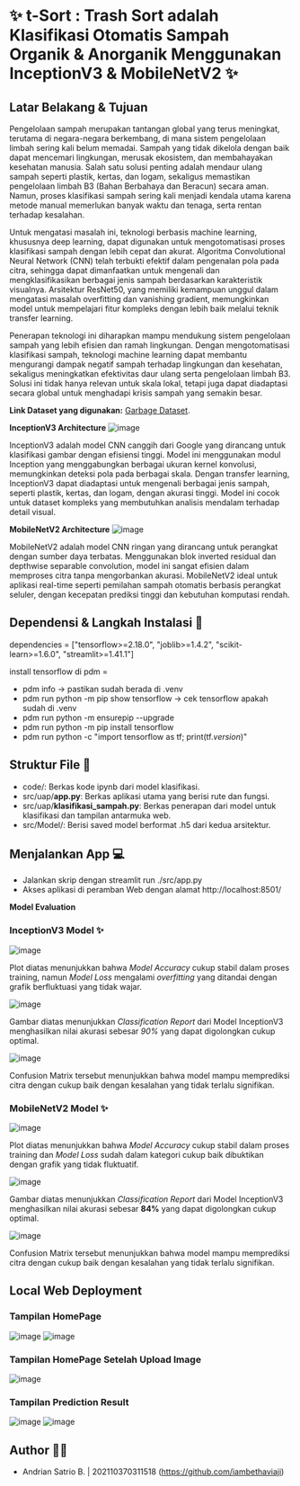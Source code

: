 # ✨ t-Sort : Trash Sort adalah Klasifikasi Otomatis Sampah Organik & Anorganik Menggunakan InceptionV3 & MobileNetV2 ✨

## Latar Belakang & Tujuan
Pengelolaan sampah merupakan tantangan global yang terus meningkat, terutama di negara-negara berkembang, di mana sistem pengelolaan limbah sering kali belum memadai. Sampah yang tidak dikelola dengan baik dapat mencemari lingkungan, merusak ekosistem, dan membahayakan kesehatan manusia. Salah satu solusi penting adalah mendaur ulang sampah seperti plastik, kertas, dan logam, sekaligus memastikan pengelolaan limbah B3 (Bahan Berbahaya dan Beracun) secara aman. Namun, proses klasifikasi sampah sering kali menjadi kendala utama karena metode manual memerlukan banyak waktu dan tenaga, serta rentan terhadap kesalahan.

Untuk mengatasi masalah ini, teknologi berbasis machine learning, khususnya deep learning, dapat digunakan untuk mengotomatisasi proses klasifikasi sampah dengan lebih cepat dan akurat. Algoritma Convolutional Neural Network (CNN) telah terbukti efektif dalam pengenalan pola pada citra, sehingga dapat dimanfaatkan untuk mengenali dan mengklasifikasikan berbagai jenis sampah berdasarkan karakteristik visualnya. Arsitektur ResNet50, yang memiliki kemampuan unggul dalam mengatasi masalah overfitting dan vanishing gradient, memungkinkan model untuk mempelajari fitur kompleks dengan lebih baik melalui teknik transfer learning.

Penerapan teknologi ini diharapkan mampu mendukung sistem pengelolaan sampah yang lebih efisien dan ramah lingkungan. Dengan mengotomatisasi klasifikasi sampah, teknologi machine learning dapat membantu mengurangi dampak negatif sampah terhadap lingkungan dan kesehatan, sekaligus meningkatkan efektivitas daur ulang serta pengelolaan limbah B3. Solusi ini tidak hanya relevan untuk skala lokal, tetapi juga dapat diadaptasi secara global untuk menghadapi krisis sampah yang semakin besar.

**Link Dataset yang digunakan:** [Garbage Dataset](https://www.kaggle.com/datasets/sumn2u/garbage-classification-v2).

**InceptionV3 Architecture**
![image](assets/inceptionv3.jpg)

InceptionV3 adalah model CNN canggih dari Google yang dirancang untuk klasifikasi gambar dengan efisiensi tinggi. Model ini menggunakan modul Inception yang menggabungkan berbagai ukuran kernel konvolusi, memungkinkan deteksi pola pada berbagai skala. Dengan transfer learning, InceptionV3 dapat diadaptasi untuk mengenali berbagai jenis sampah, seperti plastik, kertas, dan logam, dengan akurasi tinggi. Model ini cocok untuk dataset kompleks yang membutuhkan analisis mendalam terhadap detail visual.

**MobileNetV2 Architecture**
![image](assets/mobilenetv2.png)

MobileNetV2 adalah model CNN ringan yang dirancang untuk perangkat dengan sumber daya terbatas. Menggunakan blok inverted residual dan depthwise separable convolution, model ini sangat efisien dalam memproses citra tanpa mengorbankan akurasi. MobileNetV2 ideal untuk aplikasi real-time seperti pemilahan sampah otomatis berbasis perangkat seluler, dengan kecepatan prediksi tinggi dan kebutuhan komputasi rendah.

## Dependensi & Langkah Instalasi 📃
dependencies = ["tensorflow>=2.18.0", "joblib>=1.4.2", "scikit-learn>=1.6.0", "streamlit>=1.41.1"]

install tensorflow di pdm =
- pdm info -> pastikan sudah berada di .venv
- pdm run python -m pip show tensorflow -> cek tensorflow apakah sudah di .venv
- pdm run python -m ensurepip --upgrade
- pdm run python -m pip install tensorflow
- pdm run python -c "import tensorflow as tf; print(tf._version_)"

## Struktur File 📄
- code/: Berkas kode ipynb dari model klasifikasi.
- src/uap/**app.py**: Berkas aplikasi utama yang berisi rute dan fungsi.
- src/uap/**klasifikasi_sampah.py**: Berkas penerapan dari model untuk klasifikasi dan tampilan antarmuka web.
- src/Model/: Berisi saved model berformat .h5 dari kedua arsitektur.

## Menjalankan App 💻
- Jalankan skrip dengan streamlit run ./src/app.py
- Akses aplikasi di peramban Web dengan alamat http://localhost:8501/

**Model Evaluation**

### InceptionV3 Model ✨

![image](assets/Plot_Inceptionv3.png)

Plot diatas menunjukkan bahwa *Model Accuracy* cukup stabil dalam proses training, namun *Model Loss* mengalami *overfitting* yang ditandai dengan grafik berfluktuasi yang tidak wajar.

![image](assets/classreport_inceptionv3.png)

Gambar diatas menunjukkan *Classification Report* dari Model InceptionV3 menghasilkan nilai akurasi sebesar *90%* yang dapat digolongkan cukup optimal.

![image](assets/cm_inceptionv3.png)

Confusion Matrix tersebut menunjukkan bahwa model mampu memprediksi citra dengan cukup baik dengan kesalahan yang tidak terlalu signifikan.

### MobileNetV2 Model ✨

![image](assets/Plot_Mobilenetv2.png)

Plot diatas menunjukkan bahwa *Model Accuracy* cukup stabil dalam proses training dan *Model Loss* sudah dalam kategori cukup baik dibuktikan dengan grafik yang tidak fluktuatif.

![image](assets/classreport_mobilenetv2.png)

Gambar diatas menunjukkan *Classification Report* dari Model InceptionV3 menghasilkan nilai akurasi sebesar **84%** yang dapat digolongkan cukup optimal.

![image](assets/cm_mobilenetv2.png)

Confusion Matrix tersebut menunjukkan bahwa model mampu memprediksi citra dengan cukup baik dengan kesalahan yang tidak terlalu signifikan.

## Local Web Deployment

### Tampilan HomePage

![image](assets/home1.png)
![image](assets/home2.png)

### Tampilan HomePage Setelah Upload Image

![image](assets/upload.png)

### Tampilan Prediction Result

![image](assets/hasil1.png)
![image](assets/hasil2.png)

## Author 👨‍💻 
- Andrian Satrio B. | 202110370311518 (https://github.com/iambethaviaji)
